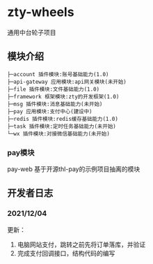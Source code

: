 # zty-wheels
 通用中台轮子项目

## 模块介绍
```
├─account 插件模块:账号基础能力(1.0)
├─api-gateway 应用模块:api网关模块(未开始)
├─file 插件模块:文件基础能力(1.0)
├─framework 框架模块:zty的开发框架(1.0)
├─msg 插件模块:消息基础能力(未开始)
├─pay 应用模块:支付中心(建设中)
├─redis 插件模块:redis缓存基础能力(1.0)
├─task 插件模块:定时任务基础能力(未开始)
└─wx 插件模块:对接微信基础能力(未开始)
```

### pay模块

pay-web 基于开源thl-pay的示例项目抽离的模块

## 开发者日志

### 2021/12/04

更新：
1. 电脑网站支付，跳转之前先将订单落库，并验证
2. 完成支付回调接口，结构代码的编写


